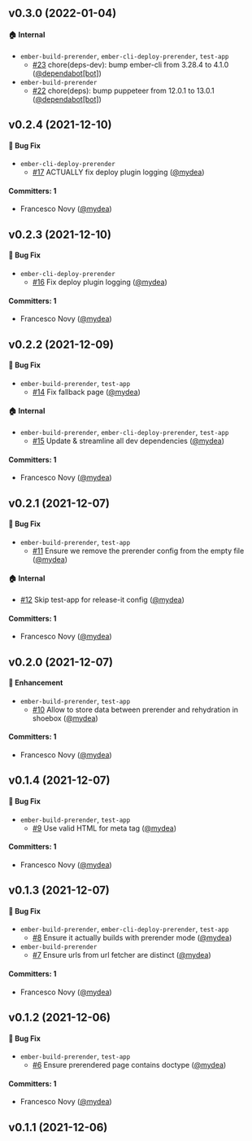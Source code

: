 








## v0.3.0 (2022-01-04)

#### :house: Internal
* `ember-build-prerender`, `ember-cli-deploy-prerender`, `test-app`
  * [#23](https://github.com/mydea/ember-prerender/pull/23) chore(deps-dev): bump ember-cli from 3.28.4 to 4.1.0 ([@dependabot[bot]](https://github.com/apps/dependabot))
* `ember-build-prerender`
  * [#22](https://github.com/mydea/ember-prerender/pull/22) chore(deps): bump puppeteer from 12.0.1 to 13.0.1 ([@dependabot[bot]](https://github.com/apps/dependabot))

## v0.2.4 (2021-12-10)

#### :bug: Bug Fix
* `ember-cli-deploy-prerender`
  * [#17](https://github.com/mydea/ember-prerender/pull/17) ACTUALLY fix deploy plugin logging ([@mydea](https://github.com/mydea))

#### Committers: 1
- Francesco Novy ([@mydea](https://github.com/mydea))

## v0.2.3 (2021-12-10)

#### :bug: Bug Fix
* `ember-cli-deploy-prerender`
  * [#16](https://github.com/mydea/ember-prerender/pull/16) Fix deploy plugin logging ([@mydea](https://github.com/mydea))

#### Committers: 1
- Francesco Novy ([@mydea](https://github.com/mydea))

## v0.2.2 (2021-12-09)

#### :bug: Bug Fix
* `ember-build-prerender`, `test-app`
  * [#14](https://github.com/mydea/ember-prerender/pull/14) Fix fallback page ([@mydea](https://github.com/mydea))

#### :house: Internal
* `ember-build-prerender`, `ember-cli-deploy-prerender`, `test-app`
  * [#15](https://github.com/mydea/ember-prerender/pull/15) Update & streamline all dev dependencies ([@mydea](https://github.com/mydea))

#### Committers: 1
- Francesco Novy ([@mydea](https://github.com/mydea))

## v0.2.1 (2021-12-07)

#### :bug: Bug Fix
* `ember-build-prerender`, `test-app`
  * [#11](https://github.com/mydea/ember-prerender/pull/11) Ensure we remove the prerender config from the empty file ([@mydea](https://github.com/mydea))

#### :house: Internal
* [#12](https://github.com/mydea/ember-prerender/pull/12) Skip test-app for release-it config ([@mydea](https://github.com/mydea))

#### Committers: 1
- Francesco Novy ([@mydea](https://github.com/mydea))

## v0.2.0 (2021-12-07)

#### :rocket: Enhancement
* `ember-build-prerender`, `test-app`
  * [#10](https://github.com/mydea/ember-prerender/pull/10) Allow to store data between prerender and rehydration in shoebox ([@mydea](https://github.com/mydea))

#### Committers: 1
- Francesco Novy ([@mydea](https://github.com/mydea))

## v0.1.4 (2021-12-07)

#### :bug: Bug Fix
* `ember-build-prerender`, `test-app`
  * [#9](https://github.com/mydea/ember-prerender/pull/9) Use valid HTML for meta tag ([@mydea](https://github.com/mydea))

#### Committers: 1
- Francesco Novy ([@mydea](https://github.com/mydea))

## v0.1.3 (2021-12-07)

#### :bug: Bug Fix
* `ember-build-prerender`, `ember-cli-deploy-prerender`, `test-app`
  * [#8](https://github.com/mydea/ember-prerender/pull/8) Ensure it actually builds with prerender mode ([@mydea](https://github.com/mydea))
* `ember-build-prerender`
  * [#7](https://github.com/mydea/ember-prerender/pull/7) Ensure urls from url fetcher are distinct ([@mydea](https://github.com/mydea))

#### Committers: 1
- Francesco Novy ([@mydea](https://github.com/mydea))

## v0.1.2 (2021-12-06)

#### :bug: Bug Fix
* `ember-build-prerender`, `test-app`
  * [#6](https://github.com/mydea/ember-prerender/pull/6) Ensure prerendered page contains doctype ([@mydea](https://github.com/mydea))

#### Committers: 1
- Francesco Novy ([@mydea](https://github.com/mydea))

## v0.1.1 (2021-12-06)



